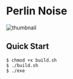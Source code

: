 # Perlin Noise

![thumbnail](./demo.gif)

## Quick Start

```console
$ chmod +x build.sh
$ ./build.sh
$ ./exe
```
